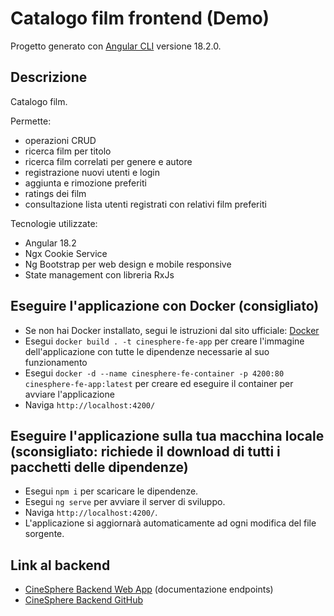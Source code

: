 # Catalogo film frontend (Demo)

Progetto generato con [Angular CLI](https://github.com/angular/angular-cli) versione 18.2.0.

## Descrizione 

Catalogo film. 

Permette:
- operazioni CRUD
- ricerca film per titolo
- ricerca film correlati per genere e autore
- registrazione nuovi utenti e login
- aggiunta e rimozione preferiti
- ratings dei film
- consultazione lista utenti registrati con relativi film preferiti

Tecnologie utilizzate:
- Angular 18.2
- Ngx Cookie Service
- Ng Bootstrap per web design e mobile responsive
- State management con libreria RxJs

## Eseguire l'applicazione con Docker (consigliato)

- Se non hai Docker installato, segui le istruzioni dal sito ufficiale: [Docker](https://docs.docker.com/desktop/)
- Esegui `docker build . -t cinesphere-fe-app` per creare l'immagine dell'applicazione con tutte le dipendenze necessarie al suo funzionamento
- Esegui `docker -d --name cinesphere-fe-container -p 4200:80 cinesphere-fe-app:latest` per creare ed eseguire il container per avviare l'applicazione
- Naviga `http://localhost:4200/`

## Eseguire l'applicazione sulla tua macchina locale (sconsigliato: richiede il download di tutti i pacchetti delle dipendenze)

- Esegui `npm i` per scaricare le dipendenze.
- Esegui `ng serve` per avviare il server di sviluppo.
- Naviga `http://localhost:4200/`.
- L'applicazione si aggiornarà automaticamente ad ogni modifica del file sorgente.

## Link al backend
- [CineSphere Backend Web App](https://cinesphere-java.onrender.com/swagger-ui/index.html) (documentazione endpoints)
- [CineSphere Backend GitHub](https://github.com/adrianagaglio/CineSphere-Java)
